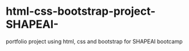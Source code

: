 # html-css-bootstrap-project-SHAPEAI-
portfolio project using html, css and bootstrap for SHAPEAI bootcamp

